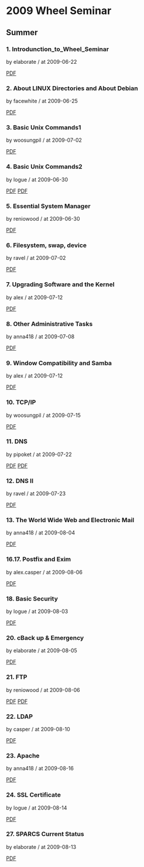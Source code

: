 # 2009 Wheel Seminar

## Summer

### 1. Introdunction_to_Wheel_Seminar

by elaborate / at 2009-06-22

[PDF](https://s3.ap-northeast-2.amazonaws.com/sparcs.home/seminars/elaborate-20090625-1.ppt)

### 2. About LINUX Directories and About Debian

by facewhite / at 2009-06-25

[PDF](https://s3.ap-northeast-2.amazonaws.com/sparcs.home/seminars/facewhite-20090629-1.pptx)

### 3. Basic Unix Commands1

by woosungpil / at 2009-07-02

[PDF](https://s3.ap-northeast-2.amazonaws.com/sparcs.home/seminars/woosungpil-20090702-1.ppt)

### 4. Basic Unix Commands2

by logue / at 2009-06-30

[PDF](https://s3.ap-northeast-2.amazonaws.com/sparcs.home/seminars/logue-20090630-1.pptx)
[PDF](https://s3.ap-northeast-2.amazonaws.com/sparcs.home/seminars/logue-20090630-2.pdf)

### 5. Essential System Manager

by reniowood / at 2009-06-30

[PDF](https://s3.ap-northeast-2.amazonaws.com/sparcs.home/seminars/reniowood-20090630-1.pptx)

### 6. Filesystem, swap, device

by ravel / at 2009-07-02

[PDF](https://s3.ap-northeast-2.amazonaws.com/sparcs.home/seminars/ravel-20090711-1.pptx)

### 7. Upgrading Software and the Kernel

by alex / at 2009-07-12

[PDF](https://s3.ap-northeast-2.amazonaws.com/sparcs.home/seminars/alex-20090712-1.pptx)

### 8. Other Administrative Tasks

by anna418 / at 2009-07-08

[PDF](https://s3.ap-northeast-2.amazonaws.com/sparcs.home/seminars/anna418-20090708-1.pptx)

### 9. Window Compatibility and Samba

by alex / at 2009-07-12

[PDF](https://s3.ap-northeast-2.amazonaws.com/sparcs.home/seminars/alex-20090712_1-1.pptx)

### 10. TCP/IP

by woosungpil / at 2009-07-15

[PDF](https://s3.ap-northeast-2.amazonaws.com/sparcs.home/seminars/woosungpil-20090715-1.ppt)

### 11. DNS

by pipoket / at 2009-07-22

[PDF](https://s3.ap-northeast-2.amazonaws.com/sparcs.home/seminars/pipoket-20090728_1-1.pptx)
[PDF](https://s3.ap-northeast-2.amazonaws.com/sparcs.home/seminars/pipoket-20090728_1-2.pptx)

### 12. DNS II

by ravel / at 2009-07-23

[PDF](https://s3.ap-northeast-2.amazonaws.com/sparcs.home/seminars/ravel-20090730-1.pptx)

### 13. The World Wide Web and Electronic Mail

by anna418 / at 2009-08-04

[PDF](https://s3.ap-northeast-2.amazonaws.com/sparcs.home/seminars/anna418-20090804-1.pptx)

### 16.17. Postfix and Exim

by alex.casper / at 2009-08-06

[PDF](https://s3.ap-northeast-2.amazonaws.com/sparcs.home/seminars/alex-20090806-1.pptx)

### 18. Basic Security

by logue / at 2009-08-03

[PDF](https://s3.ap-northeast-2.amazonaws.com/sparcs.home/seminars/logue-20090803-1.pptx)

### 20. cBack up & Emergency

by elaborate / at 2009-08-05

[PDF](https://s3.ap-northeast-2.amazonaws.com/sparcs.home/seminars/elaborate-20090805-1.pptx)

### 21. FTP

by reniowood / at 2009-08-06

[PDF](https://s3.ap-northeast-2.amazonaws.com/sparcs.home/seminars/reniowood-20090806.pptx)
[PDF](https://s3.ap-northeast-2.amazonaws.com/sparcs.home/seminars/reniowood-20090806.pdf)

### 22. LDAP

by casper / at 2009-08-10

[PDF](https://s3.ap-northeast-2.amazonaws.com/sparcs.home/seminars/casper-20090814_1-1.pptx)

### 23. Apache

by anna418 / at 2009-08-16

[PDF](https://s3.ap-northeast-2.amazonaws.com/sparcs.home/seminars/anna418-20090816-1.pptx)

### 24. SSL Certificate

by logue / at 2009-08-14

[PDF](https://s3.ap-northeast-2.amazonaws.com/sparcs.home/seminars/logue-20090814-1.pptx)

### 27. SPARCS Current Status

by elaborate / at 2009-08-13

[PDF](https://s3.ap-northeast-2.amazonaws.com/sparcs.home/seminars/elaborate-20090813-1.pptx)
